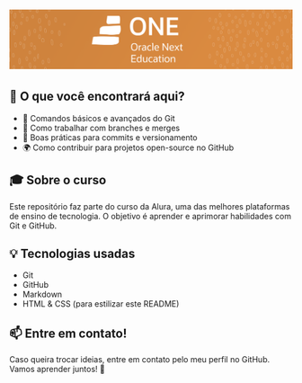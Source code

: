 # ![Banner do Projeto](img/ONE.png)

## 📌 O que você encontrará aqui?
- 📖 Comandos básicos e avançados do Git
- 🔀 Como trabalhar com branches e merges
- 🎯 Boas práticas para commits e versionamento
- 🌍 Como contribuir para projetos open-source no GitHub

## 🎓 Sobre o curso
Este repositório faz parte do curso da Alura, uma das melhores plataformas de ensino de tecnologia. O objetivo é aprender e aprimorar habilidades com Git e GitHub.

## 💡 Tecnologias usadas
- Git
- GitHub
- Markdown
- HTML & CSS (para estilizar este README)

## 📫 Entre em contato!
Caso queira trocar ideias, entre em contato pelo meu perfil no GitHub. Vamos aprender juntos! 🚀
